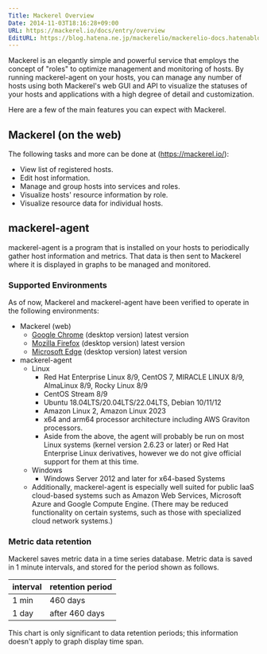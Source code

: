 ```yaml
---
Title: Mackerel Overview
Date: 2014-11-03T18:16:28+09:00
URL: https://mackerel.io/docs/entry/overview
EditURL: https://blog.hatena.ne.jp/mackerelio/mackerelio-docs.hatenablog.mackerel.io/atom/entry/8454420450072239778
---
```


Mackerel is an elegantly simple and powerful service that employs the concept of "roles" to optimize management and monitoring of hosts. By running mackerel-agent on your hosts, you can manage any number of hosts using both Mackerel's web GUI and API to visualize the statuses of your hosts and applications with a high degree of detail and customization.

Here are a few of the main features you can expect with Mackerel.

## Mackerel (on the web)

The following tasks and more can be done at (https://mackerel.io/):

- View list of registered hosts.
- Edit host information.
- Manage and group hosts into services and roles.
- Visualize hosts' resource information by role.
- Visualize resource data for individual hosts.

## mackerel-agent

mackerel-agent is a program that is installed on your hosts to periodically gather host information and metrics. That data is then sent to Mackerel where it is displayed in graphs to be managed and monitored.

<h3 id="support-environments">Supported Environments</h3>

As of now, Mackerel and mackerel-agent have been verified to operate in the following environments:

- Mackerel (web)
  - [Google Chrome](https://www.google.com/chrome/) (desktop version) latest version
  - [Mozilla Firefox](https://www.mozilla.org/firefox/) (desktop version) latest version
  - [Microsoft Edge](https://www.microsoft.com/edge) (desktop version) latest version
- mackerel-agent
    - Linux
        - Red Hat Enterprise Linux 8/9, CentOS 7, MIRACLE LINUX 8/9, AlmaLinux 8/9, Rocky Linux 8/9
        - CentOS Stream 8/9
        - Ubuntu 18.04LTS/20.04LTS/22.04LTS,  Debian 10/11/12
        - Amazon Linux 2, Amazon Linux 2023
        - x64 and arm64 processor architecture including AWS Graviton processors.
        - Aside from the above, the agent will probably be run on most Linux systems (kernel version 2.6.23 or later) or Red Hat Enterprise Linux derivatives, however we do not give official support for them at this time.
    - Windows
        - Windows Server 2012 and later for x64-based Systems
    - Additionally, mackerel-agent is especially well suited for public IaaS cloud-based systems such as Amazon Web Services, Microsoft Azure and Google Compute Engine. (There may be reduced functionality on certain systems, such as those with specialized cloud network systems.)

<h3 id="tsdb-spec">Metric data retention</h3>

Mackerel saves metric data in a time series database.
Metric data is saved in 1 minute intervals, and stored for the period shown as follows.

| interval  | retention period |
| --------- | ---------------- |
| 1 min     | 460 days         |
| 1 day     | after 460 days   |

This chart is only significant to data retention periods; this information doesn't apply to graph display time span.
